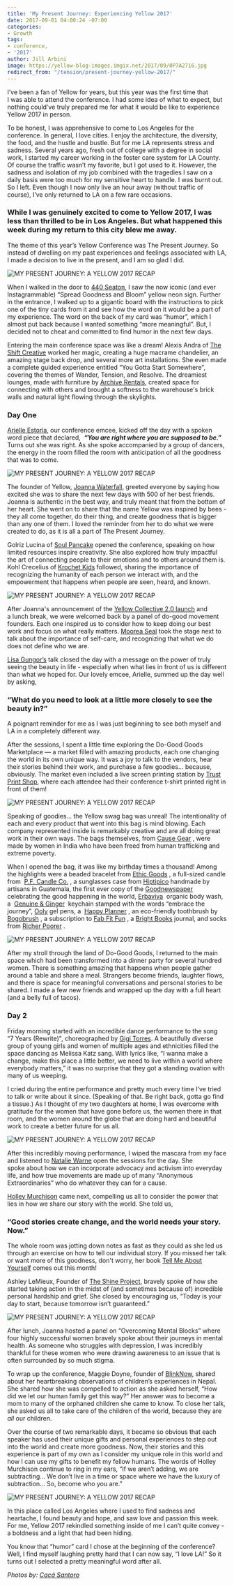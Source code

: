 ```yaml
---
title: 'My Present Journey: Experiencing Yellow 2017'
date: 2017-09-01 04:00:24 -07:00
categories:
- Growth
tags:
- conference,
- '2017'
author: Jill Arbini
image: https://yellow-blog-images.imgix.net/2017/09/0P7A2716.jpg
redirect_from: "/tension/present-journey-yellow-2017/"
---
```


I’ve been a fan of Yellow for years, but this year was the first time that I was able to attend the conference. I had some idea of what to expect, but nothing could’ve truly prepared me for what it would be like to experience Yellow 2017 in person.

To be honest, I was apprehensive to come to Los Angeles for the conference. In general, I love cities. I enjoy the architecture, the diversity, the food, and the hustle and bustle. But for me LA represents stress and sadness. Several years ago, fresh out of college with a degree in social work, I started my career working in the foster care system for LA County. Of course the traffic wasn’t my favorite, but I got used to it. However, the sadness and isolation of my job combined with the tragedies I saw on a daily basis were too much for my sensitive heart to handle. I was burnt out. So I left. Even though I now only live an hour away (without traffic of course), I’ve only returned to LA on a few rare occasions.

### While I was genuinely excited to come to Yellow 2017, I was less than thrilled to be in Los Angeles. But what happened this week during my return to this city blew me away.

The theme of this year’s Yellow Conference was The Present Journey. So instead of dwelling on my past experiences and feelings associated with LA, I made a decision to live in the present, and I am so glad I did.

![MY PRESENT JOURNEY: A YELLOW 2017 RECAP](https://yellow-blog-images.imgix.net/2017/09/0P7A3040.jpg)

When I walked in the door to [440 Seaton](http://440seaton.com/), I saw the now iconic (and ever Instagrammable) “Spread Goodness and Bloom” yellow neon sign. Further in the entrance, I walked up to a gigantic board with the instructions to pick one of the tiny cards from it and see how the word on it would be a part of my experience. The word on the back of my card was “humor”, which I almost put back because I wanted something “more meaningful”. But, I decided not to cheat and committed to find humor in the next few days.

Entering the main conference space was like a dream! Alexis Andra of [The Shift Creative](http://theshiftcreative.com/) worked her magic, creating a huge macrame chandelier, an amazing stage back drop, and several more art installations. She even made a complete guided experience entitled “You Gotta Start Somewhere”, covering the themes of Wander, Tension, and Resolve. The dreamiest lounges, made with furniture by [Archive Rentals](http://archiverentals.com/), created space for connecting with others and brought a softness to the warehouse's brick walls and natural light flowing through the skylights.

### Day One

[Arielle Estoria](http://arielleestoria.com/), our conference emcee, kicked off the day with a spoken word piece that declared,  _**“You are right where you are supposed to be.”**_ Turns out she was right. As she spoke accompanied by a group of dancers, the energy in the room filled the room with anticipation of all the goodness that was to come.

![MY PRESENT JOURNEY: A YELLOW 2017 RECAP](https://yellow-blog-images.imgix.net/2017/09/0P7A2631.jpg)

The founder of Yellow, [Joanna Waterfall](https://www.instagram.com/joannawaterfall/), greeted everyone by saying how excited she was to share the next few days with 500 of her best friends. Joanna is authentic in the best way, and truly meant that from the bottom of her heart. She went on to share that the name Yellow was inspired by bees - they all come together, do their thing, and create goodness that is bigger than any one of them. I loved the reminder from her to do what we were created to do, as it is all a part of The Present Journey.

Golriz Lucina of [Soul Pancake](http://soulpancake.com/) opened the conference, speaking on how limited resources inspire creativity. She also explored how truly impactful the art of connecting people to their emotions and to others around them is. Kohl Crecelius of [Krochet Kids](https://www.krochetkids.org/) followed, sharing the importance of recognizing the humanity of each person we interact with, and the empowerment that happens when people are seen, heard, and known.

![MY PRESENT JOURNEY: A YELLOW 2017 RECAP](https://yellow-blog-images.imgix.net/2017/09/0P7A2767.jpg)

After Joanna's announcement of the [Yellow Collective 2.0 launch](https://yellowcollective.co/) and a lunch break, we were welcomed back by a panel of do-good movement founders. Each one inspired us to consider how to keep doing our best work and focus on what really matters. [Moorea Seal](https://www.mooreaseal.com/) took the stage next to talk about the importance of self-care, and recognizing that what we do does not define who we are.

[Lisa Gungor’s](http://www.gungormusic.com/) talk closed the day with a message on the power of truly seeing the beauty in life - especially when what lies in front of us is different than what we hoped for. Our lovely emcee, Arielle, summed up the day well by asking,

### “What do you need to look at a little more closely to see the beauty in?”

A poignant reminder for me as I was just beginning to see both myself and LA in a completely different way.

After the sessions, I spent a little time exploring the Do-Good Goods Marketplace — a market filled with amazing products, each one changing the world in its own unique way. It was a joy to talk to the vendors, hear their stories behind their work, and purchase a few goodies… because, obviously. The market even included a live screen printing station by [Trust Print Shop](https://www.trustprintshop.com/), where each attendee had their conference t-shirt printed right in front of them!

![MY PRESENT JOURNEY: A YELLOW 2017 RECAP](https://yellow-blog-images.imgix.net/2017/09/0P7A3043.jpg)

Speaking of goodies… the Yellow swag bag was unreal! The intentionality of each and every product that went into this bag is mind blowing. Each company represented inside is remarkably creative and are all doing great work in their own ways. The bags themselves, from [Cause Gear](https://causegear.com/) , were made by women in India who have been freed from human trafficking and extreme poverty.

When I opened the bag, it was like my birthday times a thousand! Among the highlights were a beaded bracelet from [Ethic Goods](http://www.ethicgoods.com/) , a full-sized candle from  [P.F. Candle Co.](https://pfcandleco.com/) , a sunglasses case from [Hiptipico](https://www.hiptipico.com/) handmade by artisans in Guatemala, the first ever copy of the [Goodnewspaper](https://www.goodgoodgood.co/goodnewspaper/) celebrating the good happening in the world, [Erbaviva](https://erbaviva.com/)  organic body wash, a  [Genuine & Ginger](http://www.genuineandginger.com/)  keychain stamped with the words “embrace the journey”, [Ooly](https://www.ooly.com/) gel pens, a  [Happy Planner](http://www.meandmybigideas.com/create365-thehappyplanner/) , an eco-friendly toothbrush by [Bogobrush](https://www.bogobrush.com/) , a subscription to [Fab Fit Fun](https://fabfitfun.com/) , a [Bright Books](https://www.shopbrightbooks.com/) journal, and socks from [Richer Poorer](https://richer-poorer.com/) .

![MY PRESENT JOURNEY: A YELLOW 2017 RECAP](https://yellow-blog-images.imgix.net/2017/09/J46A6893-copy.jpg)

After my stroll through the land of Do-Good Goods, I returned to the main space which had been transformed into a dinner party for several hundred women. There is something amazing that happens when people gather around a table and share a meal. Strangers become friends, laughter flows, and there is space for meaningful conversations and personal stories to be shared. I made a few new friends and wrapped up the day with a full heart (and a belly full of tacos).

### Day 2

Friday morning started with an incredible dance performance to the song  “7 Years (Rewrite)", choreographed by [Gigi Torres](https://www.instagram.com/geegtorres/). A beautifully diverse group of young girls and women of multiple ages and ethnicities filled the space dancing as Melissa Katz sang. With lyrics like, “I wanna make a change, make this place a little better, we need to live within a world where everybody matters,” it was no surprise that they got a standing ovation with many of us weeping.

I cried during the entire performance and pretty much every time I’ve tried to talk or write about it since. (Speaking of that. Be right back, gotta go find a tissue.) As I thought of my two daughters at home, I was overcome with gratitude for the women that have gone before us, the women there in that room, and the women around the globe that are doing hard and beautiful work to create a better future for us all.

![MY PRESENT JOURNEY: A YELLOW 2017 RECAP](https://yellow-blog-images.imgix.net/2017/09/0P7A7029.jpg)

After this incredibly moving performance, I wiped the mascara from my face and listened to [Natalie Warne](http://www.nataliewarne.com/) open the sessions for the day. She spoke about how we can incorporate advocacy and activism into everyday life, and how true movements are made up of many “Anonymous Extraordinaries” who do whatever they can for a cause.

[Holley Murchison](http://holleymurchison.com/) came next, compelling us all to consider the power that lies in how we share our story with the world. She told us,

### “Good stories create change, and the world needs your story. Now.”

The whole room was jotting down notes as fast as they could as she led us through an exercise on how to tell our individual story. If you missed her talk or want more of this goodness, don't worry, her book [Tell Me About Yourself](http://holleymurchison.com/tmaybook/) comes out this month!

Ashley LeMieux, Founder of [The Shine Project](http://www.theshineproject.com/), bravely spoke of how she started taking action in the midst of (and sometimes because of) incredible personal hardship and grief. She closed by encouraging us, “Today is your day to start, because tomorrow isn’t guaranteed.”

![MY PRESENT JOURNEY: A YELLOW 2017 RECAP](https://yellow-blog-images.imgix.net/2017/09/J46A8309.jpg)

After lunch, Joanna hosted a panel on “Overcoming Mental Blocks” where four highly successful women bravely spoke about their journeys in mental health. As someone who struggles with depression, I was incredibly thankful for these women who were drawing awareness to an issue that is often surrounded by so much stigma.

To wrap up the conference, Maggie Doyne, founder of [BlinkNow](http://www.blinknow.org/), shared about her heartbreaking observations of children’s experiences in Nepal. She shared how she was compelled to action as she asked herself, “How did we let our human family get this way?” Her answer was to become a mom to many of the orphaned children she came to know. To close her talk, she asked us all to take care of the children of the world, because they are _all_ our children.

Over the course of two remarkable days, it became so obvious that each speaker has used their unique gifts and personal experiences to step out into the world and create more goodness. Now, their stories and this experience is part of my own as I consider my unique role in this world and how I can use my gifts to benefit my fellow humans. The words of Holley Murchison continue to ring in my ears, “If we aren’t adding, we are subtracting… We don’t live in a time or space where we have the luxury of subtraction… So, become who you are.”

![MY PRESENT JOURNEY: A YELLOW 2017 RECAP](https://yellow-blog-images.imgix.net/2017/09/J46A7669.jpg)

In this place called Los Angeles where I used to find sadness and heartache, I found beauty and hope, and saw love and passion this week. For me, Yellow 2017 rekindled something inside of me I can’t quite convey - a boldness and a light that had been hiding.

You know that “humor” card I chose at the beginning of the conference? Well, I find myself laughing pretty hard that I can now say, “I love LA!” So it turns out I selected a pretty meaningful word after all.

_Photos by: [Cacá Santoro](http://cacasantoro.com/)_
